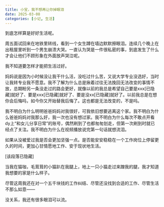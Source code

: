 ```yaml
---
title: 小宝，我不想再让你掉眼泪
date: 2025-03-08
categories: [小记, 生活]
---
```

到底怎样算是好好生活呢。

周五面试回来在地铁里转线，看到一个女生蹲在墙边默默擦眼泪。连续几个晚上在出租屋里听到一个男生崩溃大哭。一直认为哭是一件很私密的事，到底发生了什么才会让他们不顾形象在外面放声哭泣呢。

我不知道要怎样才能把生活过好。

妈妈说是因为小时候没让我干什么活，没吃过什么苦，又说大学专业没选好，当时让我转专业我不愿意。我不了解为什么总是揪着过往无法挽回无法改变的事情不放，总期盼另一条没走过的路会更好，就像以前的我总是希望自己要是xxx[已隐藏]就好了、要是xxx[已隐藏]就好了、要是没xx[已隐藏]就好了。以前我总是在想你会后悔吗，如今你又开始替我后悔了。这也都是无法改变的，不是吗。

我不明白为什么明明爸爸妈妈对我很好，可我依旧想要逃离这个家。我不明白为什么爸爸妈妈对我那么好，我一次也没有想过家。我不明白为什么每次不敢点开看dy上“和女儿分享日常”的账号，偶然刷到了也都匆匆划走，但第一次刷到时就已经点了关注。我不明白为什么在视频播放说完第一句话就想流泪。

如果从没被爱过我是否会更加坚强一点。是否能安安稳稳在一个工作岗位上停留更久的时间，更加心甘情愿地工作、安于现状地生活。

[该段落已隐藏]

当我在猫咖，毛茸茸的小猫趴在我腿上，地上一只小猫走过来蹭我的腿，我才知道我想要的家是什么样子。

尽管这周我还在对一个五千块钱的工作纠结、尽管还没找到合适的工作、尽管生活不那么如意——

没关系，我还有很多眼泪可以流。